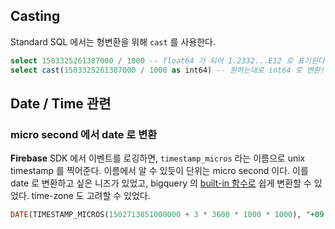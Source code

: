 ## Casting

Standard SQL 에서는 형변환을 위해 `cast` 를 사용한다.

```sql
select 1503325261387000 / 1000 -- float64 가 되어 1.2332...E12 로 표기된다.
select cast(1503325261387000 / 1000 as int64) -- 원하는대로 int64 로 변환!
```



## Date / Time 관련

### micro second 에서 date 로 변환

**Firebase** SDK 에서 이벤트를 로깅하면, `timestamp_micros` 라는 이름으로 unix timestamp 를 찍어준다. 이름에서 알 수 있듯이 단위는 micro second 이다. 이를 date 로 변환하고 싶은 니즈가 있었고, bigquery 의 [built-in 함수로](https://cloud.google.com/bigquery/docs/reference/standard-sql/functions-and-operators#timezone-definitions) 쉽게 변환할 수 있었다. time-zone 도 고려할 수 있었다.

```sql
DATE(TIMESTAMP_MICROS(1502713851000000 + 3 * 3600 * 1000 * 1000), "+09:00”)
```	
